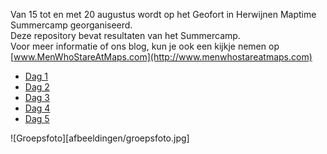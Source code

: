 Van 15 tot en met 20 augustus wordt op het Geofort in Herwijnen Maptime Summercamp georganiseerd.  
Deze repository bevat resultaten van het Summercamp.  
Voor meer informatie of ons blog, kun je ook een kijkje nemen op [www.MenWhoStareAtMaps.com](http://www.menwhostareatmaps.com)

* [Dag 1](dag1.md)
* [Dag 2](dag2.md)
* [Dag 3](dag3.md)
* [Dag 4](dag4.md)
* [Dag 5](dag5.md)

![Groepsfoto][afbeeldingen/groepsfoto.jpg]